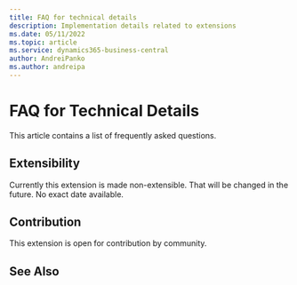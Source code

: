 ```yaml
---
title: FAQ for technical details
description: Implementation details related to extensions
ms.date: 05/11/2022
ms.topic: article
ms.service: dynamics365-business-central
author: AndreiPanko
ms.author: andreipa
---
```


# FAQ for Technical Details

This article contains a list of frequently asked questions.

## Extensibility

Currently this extension is made non-extensible.
That will be changed in the future. No exact date available.

## Contribution

This extension is open for contribution by community.

## See Also

